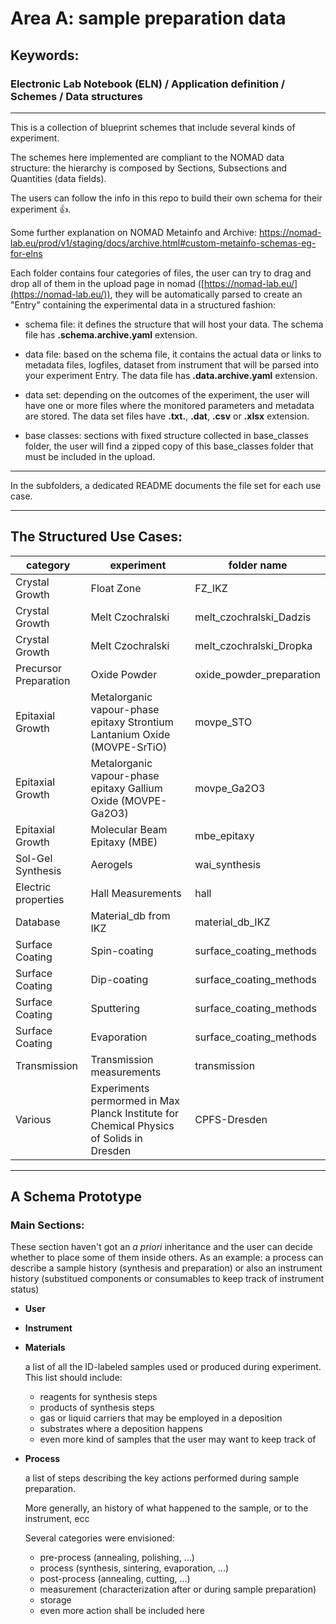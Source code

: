 # Area A: sample preparation data

## Keywords:  

### Electronic Lab Notebook (ELN) / Application definition / Schemes / Data structures  

- - - -

This is a collection of blueprint schemes that include several kinds of experiment.  

The schemes here implemented are compliant to the NOMAD data structure: the hierarchy is composed by Sections, Subsections and Quantities (data fields).

The users can follow the info in this repo to build their own schema for their experiment :thumbsup:.

Some further explanation on NOMAD Metainfo and Archive: https://nomad-lab.eu/prod/v1/staging/docs/archive.html#custom-metainfo-schemas-eg-for-elns

Each folder contains four categories of files, the user can try to drag and drop all of them in the upload page in nomad ([https://nomad-lab.eu/](https://nomad-lab.eu/)), they will be automatically parsed to create an "Entry" containing the experimental data in a structured fashion:

* schema file: it defines the structure that will host your data.
  The schema file has **.schema.archive.yaml** extension.

* data file: based on the schema file, it contains the actual data or links to metadata files, logfiles, dataset from instrument that will be parsed into your experiment Entry. The data file has **.data.archive.yaml** extension.

* data set: depending on the outcomes of the experiment, the user will have one or more files where the monitored parameters and metadata are stored. The data set files have **.txt.**, **.dat**, **.csv** or **.xlsx** extension.

* base classes: sections with fixed structure collected in base_classes folder, the user will find a zipped copy of this base_classes folder that must be included in the upload.

- - - -

In the subfolders, a dedicated README documents the file set for each use case.

- - - -
## The Structured Use Cases:

category | experiment | folder name
-|-|-|
Crystal Growth | Float Zone| FZ_IKZ
Crystal Growth | Melt Czochralski | melt_czochralski_Dadzis
Crystal Growth | Melt Czochralski | melt_czochralski_Dropka
Precursor Preparation | Oxide Powder | oxide_powder_preparation
Epitaxial Growth | Metalorganic vapour-phase epitaxy Strontium Lantanium Oxide (MOVPE-SrTiO) | movpe_STO
Epitaxial Growth | Metalorganic vapour-phase epitaxy Gallium Oxide (MOVPE-Ga2O3) | movpe_Ga2O3
Epitaxial Growth | Molecular Beam Epitaxy (MBE) | mbe_epitaxy
Sol-Gel Synthesis | Aerogels | wai_synthesis
Electric properties | Hall Measurements | hall
Database | Material_db from IKZ | material_db_IKZ
Surface Coating | Spin-coating | surface_coating_methods
Surface Coating | Dip-coating | surface_coating_methods
Surface Coating | Sputtering | surface_coating_methods
Surface Coating | Evaporation | surface_coating_methods
Transmission | Transmission measurements | transmission
Various | Experiments permormed in Max Planck Institute for Chemical Physics of Solids in Dresden | CPFS-Dresden

- - - -

## A Schema Prototype

### Main Sections:

These section haven't got an <em>a priori</em> inheritance and the user can decide whether to place some of them inside others. As an example: a process can describe a sample history (synthesis and preparation) or also an instrument history (substitued components or consumables to keep track of instrument status)

* **User**

* **Instrument**

* **Materials**

  a list of all the ID-labeled samples used or produced during experiment. This list should include:
  
  *  reagents for synthesis steps
  *  products of synthesis steps
  *  gas or liquid carriers that may be employed in a deposition
  *  substrates where a deposition happens
  *  even more kind of samples that the user may want to keep track of

* **Process**
  
  a list of steps describing the key actions performed during sample preparation. 
  
  More generally, an history of what happened to the sample, or to the instrument, ecc

  Several categories were envisioned:

  *  pre-process (annealing, polishing, ...)
  *  process (synthesis, sintering, evaporation, ...)
  *  post-process (annealing, cutting, ...)
  *  measurement (characterization after or during sample preparation)
  *  storage
  *  even more action shall be included here
